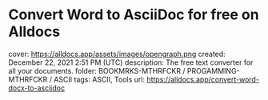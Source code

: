 # Convert Word to AsciiDoc for free on Alldocs

cover: https://alldocs.app/assets/images/opengraph.png
created: December 22, 2021 2:51 PM (UTC)
description: The free text converter for all your documents.
folder: BOOKMRKS-MTHRFCKR / PROGAMMING-MTHRFCKR / ASCII
tags: ASCII, Tools
url: https://alldocs.app/convert-word-docx-to-asciidoc